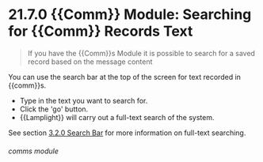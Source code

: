 # 21.7.0 {{Comm}} Module: Searching for {{Comm}} Records Text

> If you have the {{Comm}}s Module it is possible to search for a saved record based on the message content



You can use the search bar at the top of the screen for text recorded in {{comm}}s.

- Type in the text you want to search for.
- Click the 'go' button.
- {{Lamplight}} will carry out a full-text search of the system. 

See section [3.2.0 Search Bar](/help/index/p/3.2.0) for more information on full-text searching. 


###### comms module

